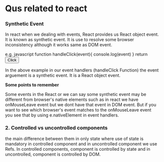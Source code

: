 # Qus related to react

### Synthetic Event
 In react when we dealing with events, React provides us React object event. It is known as synthetic event.
 It is use to resolve some browser inconsistency although it works same as DOM event.

e.g. javascript
function handleClick(event){
console.log(event)
}
return <button onClick={handleClick}>Click</button>


In the above example in our event handlers (handleClick Function) the event arguement is a synthetic event. It is a React object event. 

**Some points to remember**

Some events in the React or we can say some synthetic event may be different from browser's native elements such as in react we have onMouseLeave event but we dont have that event in DOM event. But if you want to see which browser's event matches to the onMouseLeave event you see that by using e.nativeElement in event handlers.

### 2. Controlled vs uncontrolled components

the main difference between them in only state where use of state is mandatory in controlled component and in uncontrolled component we use Refs. In controlled components, component is controlled by state and in uncontrolled, component is controlled by DOM. 
